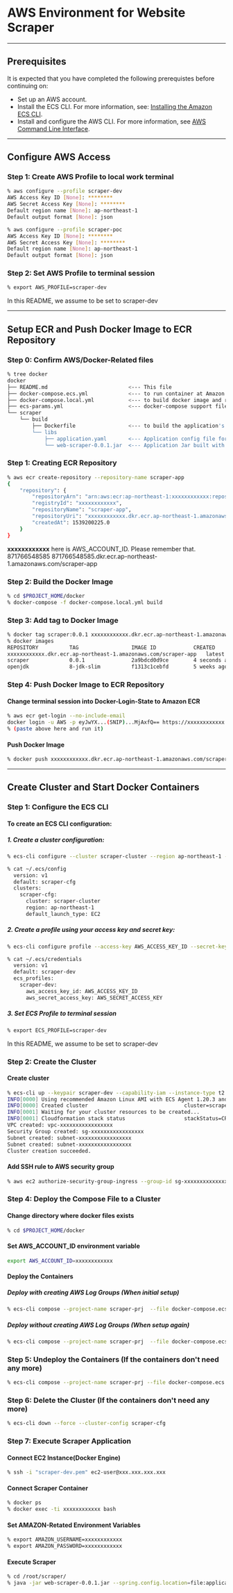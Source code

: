 # AWS Environment for Website Scraper


--------------------------------------------------------------------------------
## Prerequisites

It is expected that you have completed the following prerequistes before continuing on:

* Set up an AWS account.
* Install the ECS CLI. For more information, see: [Installing the Amazon ECS CLI](https://docs.aws.amazon.com/AmazonECS/latest/developerguide/ECS_CLI_installation.html).
* Install and configure the AWS CLI. For more information, see [AWS Command Line Interface](https://docs.aws.amazon.com/cli/latest/userguide/cli-environment.html).


--------------------------------------------------------------------------------
## Configure AWS Access

### Step 1: Create AWS Profile to local work terminal
```bash
% aws configure --profile scraper-dev
AWS Access Key ID [None]: ********
AWS Secret Access Key [None]: ********
Default region name [None]: ap-northeast-1
Default output format [None]: json

% aws configure --profile scraper-poc
AWS Access Key ID [None]: ********
AWS Secret Access Key [None]: ********
Default region name [None]: ap-northeast-1
Default output format [None]: json
```

### Step 2: Set AWS Profile to terminal session
```bash
% export AWS_PROFILE=scraper-dev
```
In this README, we assume to be set to scraper-dev
 
--------------------------------------------------------------------------------
## Setup ECR and Push Docker Image to ECR Repository

### Step 0: Confirm AWS/Docker-Related files
```bash
% tree docker
docker
├── README.md                          <--- This file
├── docker-compose.ecs.yml             <--- to run container at Amazon ECS
├── docker-compose.local.yml           <--- to build docker image and run container locally
├── ecs-params.yml                     <--- docker-compose support file at Amazon ECS
└── scraper
    └── build
        ├── Dockerfile                 <--- to build the application's docker image
        └── libs
            ├── application.yaml       <--- Application config file for deploying docker container
            └── web-scraper-0.0.1.jar  <--- Application Jar built with $PROJECT_HOME/gradlew build
```

### Step 1: Creating ECR Repository
```bash
% aws ecr create-repository --repository-name scraper-app
{
    "repository": {
        "repositoryArn": "arn:aws:ecr:ap-northeast-1:xxxxxxxxxxxx:repository/scraper-app",
        "registryId": "xxxxxxxxxxxx",
        "repositoryName": "scraper-app",
        "repositoryUri": "xxxxxxxxxxxx.dkr.ecr.ap-northeast-1.amazonaws.com/scraper-app",
        "createdAt": 1539200225.0
    }
}
```
__xxxxxxxxxxxx__ here is AWS_ACCOUNT_ID. Please remember that.
871766548585
871766548585.dkr.ecr.ap-northeast-1.amazonaws.com/scraper-app

### Step 2: Build the Docker Image
```bash
% cd $PROJECT_HOME/docker
% docker-compose -f docker-compose.local.yml build
```

### Step 3: Add tag to Docker Image
```bash
% docker tag scraper:0.0.1 xxxxxxxxxxxx.dkr.ecr.ap-northeast-1.amazonaws.com/scraper-app
% docker images
REPOSITORY          TAG                 IMAGE ID            CREATED             SIZE
xxxxxxxxxxxx.dkr.ecr.ap-northeast-1.amazonaws.com/scraper-app   latest              2a9bdcd0d9ce        2 minutes ago       280MB
scraper             0.0.1               2a9bdcd0d9ce        4 seconds ago       280MB
openjdk             8-jdk-slim          f1313c1cebfd        5 weeks ago         244MB
```

### Step 4: Push Docker Image to ECR Repository

#### Change terminal session into Docker-Login-State to Amazon ECR
```bash
% aws ecr get-login --no-include-email
docker login -u AWS -p eyJwYX...(SNIP)...MjAxfQ== https://xxxxxxxxxxxx.dkr.ecr.ap-northeast-1.amazonaws.com
% (paste above here and run it)

```
#### Push Docker Image 
```bash
% docker push xxxxxxxxxxxx.dkr.ecr.ap-northeast-1.amazonaws.com/scraper-app
```


--------------------------------------------------------------------------------
## Create Cluster and Start Docker Containers

### Step 1: Configure the ECS CLI 

#### To create an ECS CLI configuration:

##### 1. Create a cluster configuration:
```bash
% ecs-cli configure --cluster scraper-cluster --region ap-northeast-1 --default-launch-type EC2 --config-name scraper-cfg

% cat ~/.ecs/config
  version: v1
  default: scraper-cfg
  clusters:
    scraper-cfg:
      cluster: scraper-cluster
      region: ap-northeast-1
      default_launch_type: EC2
```

##### 2. Create a profile using your access key and secret key:   
```bash
% ecs-cli configure profile --access-key AWS_ACCESS_KEY_ID --secret-key AWS_SECRET_ACCESS_KEY --profile-name scraper-dev

% cat ~/.ecs/credentials
  version: v1
  default: scraper-dev
  ecs_profiles:
    scraper-dev:
      aws_access_key_id: AWS_ACCESS_KEY_ID
      aws_secret_access_key: AWS_SECRET_ACCESS_KEY
```

##### 3. Set ECS Profile to terminal session
```bash
% export ECS_PROFILE=scraper-dev
```
In this README, we assume to be set to scraper-dev


### Step 2: Create the Cluster

#### Create cluster
```bash
% ecs-cli up --keypair scraper-dev --capability-iam --instance-type t2.medium --cluster-config scraper-cfg
INFO[0000] Using recommended Amazon Linux AMI with ECS Agent 1.20.3 and Docker version 18.06.1-ce
INFO[0000] Created cluster                               cluster=scraper-cluster region=ap-northeast-1
INFO[0001] Waiting for your cluster resources to be created...
INFO[0001] Cloudformation stack status                   stackStatus=CREATE_IN_PROGRESS
VPC created: vpc-xxxxxxxxxxxxxxxxx
Security Group created: sg-xxxxxxxxxxxxxxxxx
Subnet created: subnet-xxxxxxxxxxxxxxxxx
Subnet created: subnet-xxxxxxxxxxxxxxxxx
Cluster creation succeeded.
```

#### Add SSH rule to AWS security group
```bash
% aws ec2 authorize-security-group-ingress --group-id sg-xxxxxxxxxxxxxxxxx --protocol tcp --port 22 --cidr 0.0.0.0/0
```

### Step 4: Deploy the Compose File to a Cluster 

#### Change directory where docker files exists
```bash
% cd $PROJECT_HOME/docker
```

#### Set AWS_ACCOUNT_ID environment variable
```bash
export AWS_ACCOUNT_ID=xxxxxxxxxxxx
```

#### Deploy the Containers
##### Deploy with creating AWS Log Groups (When initial setup)
```bash
% ecs-cli compose --project-name scraper-prj  --file docker-compose.ecs.yml up --create-log-groups --cluster-config scraper-cfg
```
##### Deploy without creating AWS Log Groups (When setup again)
```bash
% ecs-cli compose --project-name scraper-prj  --file docker-compose.ecs.yml up --cluster-config scraper-cfg
``` 

### Step 5: Undeploy the Containers (If the containers don't need any more)
```bash
% ecs-cli compose --project-name scraper-prj --file docker-compose.ecs.yml service rm --cluster-config scraper-cfg
```

### Step 6: Delete the Cluster (If the containers don't need any more)
```bash
% ecs-cli down --force --cluster-config scraper-cfg
```

### Step 7: Execute Scraper Application

#### Connect EC2 Instance(Docker Engine)
```bash
% ssh -i "scraper-dev.pem" ec2-user@xxx.xxx.xxx.xxx
```

#### Connect Scraper Container
```bash
% docker ps
% docker exec -ti xxxxxxxxxxxx bash
```

#### Set AMAZON-Retated Environment Variables
```bash
% export AMAZON_USERNAME=xxxxxxxxxxxx
% export AMAZON_PASSWORD=xxxxxxxxxxxx
```

#### Execute Scraper 
```bash
% cd /root/scraper/
% java -jar web-scraper-0.0.1.jar --spring.config.location=file:application.yaml
```